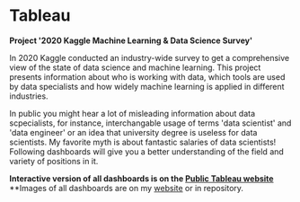 # Tableau

**Project '2020 Kaggle Machine Learning & Data Science Survey'**

In 2020 Kaggle conducted an industry-wide survey to get a comprehensive view of the state of data science and machine learning.
This project presents information about who is working with data, which tools are used by data specialists and how widely machine learning is applied in different industries.

In public you might hear a lot of misleading information about data scpecialists, for instance, interchangable usage of terms 'data scientist' and 'data engineer' or an idea that university degree is useless for data scientists. My favorite myth is about fantastic salaries of data scientists! Following dashboards will give you a better understanding of the field and variety of positions in it.

**Interactive version of all dashboards is on the [Public Tableau website](https://public.tableau.com/app/profile/elina2262/viz/Kagglesurvey/Story1)**
**Images of all dashboards are on my [website](https://www.elina-aizenberg-cv.com/kaggle-survey-project) or in repository.
